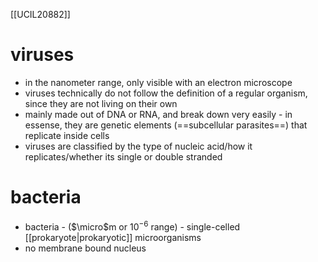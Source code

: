 [[UCIL20882]]

# viruses
- in the nanometer range, only visible with an electron microscope
- viruses technically do not follow the definition of a regular organism, since they are not living on their own
- mainly made out of DNA or RNA, and break down very easily - in essense, they are genetic elements (==subcellular parasites==) that replicate inside cells
- viruses are classified by the type of nucleic acid/how it replicates/whether its single or double stranded

# bacteria
- bacteria - ($\micro$m or $10^{-6}$ range) - single-celled [[prokaryote|prokaryotic]] microorganisms
- no membrane bound nucleus